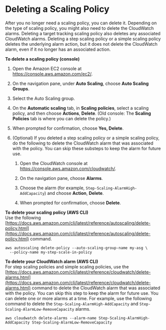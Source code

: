# Deleting a Scaling Policy<a name="deleting-scaling-policy"></a>

After you no longer need a scaling policy, you can delete it\. Depending on the type of scaling policy, you might also need to delete the CloudWatch alarms\. Deleting a target tracking scaling policy also deletes any associated CloudWatch alarms\. Deleting a step scaling policy or a simple scaling policy deletes the underlying alarm action, but it does not delete the CloudWatch alarm, even if it no longer has an associated action\. 

**To delete a scaling policy \(console\)**

1. Open the Amazon EC2 console at [https://console\.aws\.amazon\.com/ec2/](https://console.aws.amazon.com/ec2/)\.

1. On the navigation pane, under **Auto Scaling**, choose **Auto Scaling Groups**\.

1. Select the Auto Scaling group\.

1. On the **Automatic scaling** tab, in **Scaling policies**, select a scaling policy, and then choose **Actions**, **Delete**\. \(Old console: The **Scaling Policies** tab is where you can delete the policy\.\) 

1. When prompted for confirmation, choose **Yes, Delete**\.

1. \(Optional\) If you deleted a step scaling policy or a simple scaling policy, do the following to delete the CloudWatch alarm that was associated with the policy\. You can skip these substeps to keep the alarm for future use\.

   1. Open the CloudWatch console at [https://console\.aws\.amazon\.com/cloudwatch/](https://console.aws.amazon.com/cloudwatch/)\.

   1. On the navigation pane, choose **Alarms**\.

   1. Choose the alarm \(for example, `Step-Scaling-AlarmHigh-AddCapacity`\) and choose **Action**, **Delete**\.

   1. When prompted for confirmation, choose **Delete**\.

**To delete your scaling policy \(AWS CLI\)**  
Use the following [https://docs.aws.amazon.com/cli/latest/reference/autoscaling/delete-policy.html](https://docs.aws.amazon.com/cli/latest/reference/autoscaling/delete-policy.html) command\. 

```
aws autoscaling delete-policy --auto-scaling-group-name my-asg \
  --policy-name my-step-scale-in-policy
```

**To delete your CloudWatch alarm \(AWS CLI\)**  
For step scaling policies and simple scaling policies, use the [https://docs.aws.amazon.com/cli/latest/reference/cloudwatch/delete-alarms.html](https://docs.aws.amazon.com/cli/latest/reference/cloudwatch/delete-alarms.html) command to delete the CloudWatch alarm that was associated with the policy\. You can skip this step to keep the alarm for future use\. You can delete one or more alarms at a time\. For example, use the following command to delete the `Step-Scaling-AlarmHigh-AddCapacity` and `Step-Scaling-AlarmLow-RemoveCapacity` alarms\.

```
aws cloudwatch delete-alarms --alarm-name Step-Scaling-AlarmHigh-AddCapacity Step-Scaling-AlarmLow-RemoveCapacity
```